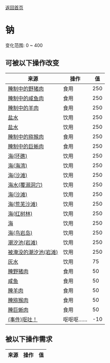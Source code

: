 [返回首页](index.md)  
# 钠  
变化范围: 0 ~ 400  
## 可被以下操作改变  
来源  |  操作  |  值  
----  |  ----  |  ----  
[腌制中的野猪肉](BoarMeatSaltedDrying.md)  |  食用  |  250  
[腌制中的咸鱼肉](FishSaltedDrying.md)  |  食用  |  250  
[腌制中的羊肉](GoatMeatSaltedDrying.md)  |  食用  |  250  
[盐水](LQ_WaterSalt.md)  |  饮用  |  250  
[盐水](LQ_WaterSalt.md)  |  饮用  |  250  
[腌制中的猕猴肉](MacaqueMeatSaltedDrying.md)  |  食用  |  250  
[腌制中的巨蜥肉](MonitorMeatSaltedDrying.md)  |  食用  |  250  
[海(环礁)](Sea_Atoll.md)  |  饮用  |  250  
[海(海湾)](Sea_Bay.md)  |  饮用  |  250  
[海(沙滩)](Sea_Beach.md)  |  饮用  |  250  
[海水(覆溺洞穴)](Sea_Cave.md)  |  饮用  |  250  
[海(沙滩)](Sea_Cove.md)  |  饮用  |  250  
[海(荒芜沙滩)](Sea_DesolateBeach.md)  |  饮用  |  250  
[海(红树林)](Sea_Mangroves.md)  |  饮用  |  250  
[海](Sea_Raft.md)  |  饮用  |  250  
[海(鸟岩岛)](Sea_Rocks.md)  |  饮用  |  250  
[潮汐池(岩滩)](TidePool.md)  |  饮用  |  250  
[被淹没的潮汐池(岩滩)](TidePoolFlooded.md)  |  饮用  |  250  
[灰水](LQ_AshWater.md)  |  饮用  |  75  
[腌野猪肉](BoarMeatSalted.md)  |  食用  |  50  
[咸鱼](FishSalted.md)  |  食用  |  50  
[腌羊肉](GoatMeatSalted.md)  |  食用  |  50  
[腌猕猴肉](MacaqueMeatSalted.md)  |  食用  |  50  
[腌巨蜥肉](MonitorMeatSalted.md)  |  食用  |  50  
[(事件)呕吐！](Event_Vomit.md)  |  呕呕呕……  |  -10  
## 被以下操作需求  
来源  |  操作  |  值  
----  |  ----  |  ----  
